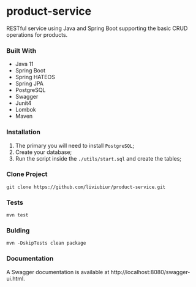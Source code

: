 # product-service
RESTful service using Java and Spring Boot supporting the basic CRUD operations for products.

### Built With
- Java 11
- Spring Boot
- Spring HATEOS
- Spring JPA
- PostgreSQL
- Swagger
- Junit4
- Lombok
- Maven


### Installation
1. The primary you will need to install `PostgreSQL`;
2. Create your database;
3. Run the script inside the `./utils/start.sql` and create the tables;


### Clone Project

`git clone https://github.com/liviubiur/product-service.git`


### Tests

`mvn test`


### Bulding

``mvn -DskipTests clean package``


### Documentation

A Swagger documentation is available at http://localhost:8080/swagger-ui.html.
